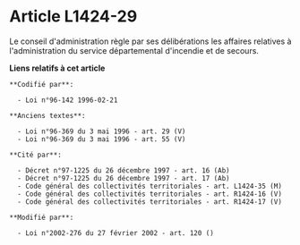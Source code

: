 # Article L1424-29

Le conseil d'administration règle par ses délibérations les affaires relatives à l'administration du service départemental
d'incendie et de secours.

**Liens relatifs à cet article**

	**Codifié par**:

	  - Loi n°96-142 1996-02-21

	**Anciens textes**:

	  - Loi n°96-369 du 3 mai 1996 - art. 29 (V)
	  - Loi n°96-369 du 3 mai 1996 - art. 55 (V)

	**Cité par**:

	  - Décret n°97-1225 du 26 décembre 1997 - art. 16 (Ab)
	  - Décret n°97-1225 du 26 décembre 1997 - art. 17 (Ab)
	  - Code général des collectivités territoriales - art. L1424-35 (M)
	  - Code général des collectivités territoriales - art. R1424-16 (V)
	  - Code général des collectivités territoriales - art. R1424-17 (V)

	**Modifié par**:

	  - Loi n°2002-276 du 27 février 2002 - art. 120 ()
